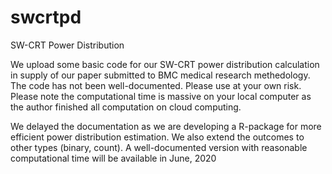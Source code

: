 # swcrtpd
SW-CRT Power Distribution

We upload some basic code for our SW-CRT power distribution calculation in supply of our paper submitted to BMC medical research methedology. The code has not been well-documented. Please use at your own risk. Please note the computational time is massive on your local computer as the author finished all computation on cloud computing.

We delayed the documentation as we are developing a R-package for more efficient power distribution estimation. We also extend the outcomes to other types (binary, count). A well-documented version with reasonable computational time will be available in June, 2020 
